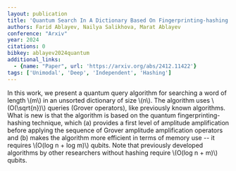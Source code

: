 ```yaml
---
layout: publication
title: 'Quantum Search In A Dictionary Based On Fingerprinting-hashing'
authors: Farid Ablayev, Nailya Salikhova, Marat Ablayev
conference: "Arxiv"
year: 2024
citations: 0
bibkey: ablayev2024quantum
additional_links:
  - {name: "Paper", url: 'https://arxiv.org/abs/2412.11422'}
tags: ['Unimodal', 'Deep', 'Independent', 'Hashing']
---
```

In this work, we present a quantum query algorithm for searching a word of
length \\(m\\) in an unsorted dictionary of size \\(n\\). The algorithm uses
\\(O(\sqrt\{n\})\\) queries (Grover operators), like previously known algorithms.
  What is new is that the algorithm is based on the quantum
fingerprinting-hashing technique, which (a) provides a first level of amplitude
amplification before applying the sequence of Grover amplitude amplification
operators and (b) makes the algorithm more efficient in terms of memory use --
it requires \\(O(log n + log m)\\) qubits.
  Note that previously developed algorithms by other researchers without
hashing require \\(O(log n + m)\\) qubits.
